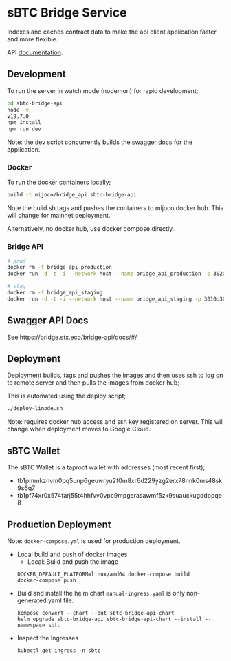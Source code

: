 # sBTC Bridge Service

Indexes and caches contract data to make the api client application faster
and more flexible.

API [documentation](https://bridge.stx.eco/bridge-api/docs/).

## Development

To run the server in watch mode (nodemon) for rapid development;

```bash
cd sbtc-bridge-api
node -v
v19.7.0
npm install
npm run dev
```

Note: the dev script concurrently builds the [swagger docs](http://localhost:3010/docs) for
the application.

### Docker

To run the docker containers locally;

```bash
build -t mijoco/bridge_api sbtc-bridge-api
```

Note the build.sh tags and pushes the containers to mijoco docker hub. This will change for mainnet
deployment.

Alternatively, no docker hub, use docker compose directly..

### Bridge API

```bash
# prod
docker rm -f bridge_api_production
docker run -d -t -i --network host --name bridge_api_production -p 3020:3020 -e NODE_ENV='linode-production' -e btcSchnorrReveal=${BTC_PROD_SCHNORR_KEY_REVEAL} -e btcSchnorrReclaim=${BTC_PROD_SCHNORR_KEY_RECLAIM} -e btcSchnorrOracle=${BTC_PROD_SCHNORR_KEY_ORACLE} -e btcRpcUser=${BTC_PROD_RPC_USER} -e btcRpcPwd=${BTC_PROD_RPC_PWD} -e btcNode=${BTC_PROD_NODE} -e mongoDbUrl=${MONGO_PROD_SBTC_URL} -e mongoDbName=${MONGO_PROD_SBTC_DBNAME} -e mongoUser=${MONGO_PROD_SBTC_USER} -e mongoPwd=${MONGO_PROD_SBTC_PWD} -e sbtcContractId=${CONFIG_PROD_CONTRACT_ID} -e network=${CONFIG_PROD_NETWORK} -e stacksApi=${CONFIG_PROD_STACKS_API} -e stacksExplorerUrl=${CONFIG_PROD_STACKS_EXPLORER_URL} -e bitcoinExplorerUrl=${CONFIG_PROD_BITCOIN_EXPLORER_URL} mijoco/bridge_api
```

```bash
# stag
docker rm -f bridge_api_staging
docker run -d -t -i --network host --name bridge_api_staging -p 3010:3010 -e NODE_ENV='linode-staging' -e btcSchnorrReveal=${BTC_SCHNORR_KEY_REVEAL} -e btcSchnorrReclaim=${BTC_SCHNORR_KEY_RECLAIM} -e btcSchnorrOracle=${BTC_SCHNORR_KEY_ORACLE} -e btcRpcUser=${BTC_RPC_USER} -e btcRpcPwd=${BTC_RPC_PWD} -e btcNode=${BTC_NODE} -e mongoDbUrl=${MONGO_SBTC_URL} -e mongoDbName=${MONGO_SBTC_DBNAME} -e mongoUser=${MONGO_SBTC_USER} -e mongoPwd=${MONGO_SBTC_PWD} -e sbtcContractId=${CONFIG_CONTRACT_ID} -e network=${CONFIG_NETWORK} -e stacksApi=${CONFIG_STACKS_API} -e stacksExplorerUrl=${CONFIG_STACKS_EXPLORER_URL} -e bitcoinExplorerUrl=${CONFIG_BITCOIN_EXPLORER_URL} mijoco/bridge_api
```

## Swagger API Docs

See https://bridge.stx.eco/bridge-api/docs/#/

## Deployment

Deployment builds, tags and pushes the images and then uses ssh to log on to remote server
and then pulls the images from docker hub;

This is automated using the deploy script;

```bash
./deploy-linode.sh
```

Note: requires docker hub access and ssh key registered on server. This will change when deployment
moves to Google Cloud.

## sBTC Wallet

The sBTC Wallet is a taproot wallet with addresses (most recent first);

- tb1pmmkznvm0pq5unp6geuwryu2f0m8xr6d229yzg2erx78nnk0ms48sk9s6q7
- tb1pf74xr0x574farj55t4hhfvv0vpc9mpgerasawmf5zk9suauckugqdppqe8

## Production Deployment

Note: `docker-compose.yml` is used for production deployment.

- Local build and push of docker images
  - Local: Build and push the image
  ```
  DOCKER_DEFAULT_PLATFORM=linux/amd64 docker-compose build
  docker-compose push
  ```
- Build and install the helm chart
  `manual-ingress.yaml` is only non-generated yaml file.
  ```
  kompose convert --chart --out sbtc-bridge-api-chart
  helm upgrade sbtc-bridge-api sbtc-bridge-api-chart --install --namespace sbtc
  ```
- Inspect the Ingresses
  ```
  kubectl get ingress -n sbtc
  ```